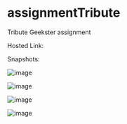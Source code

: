 # assignmentTribute
Tribute Geekster assignment

Hosted Link:

Snapshots:

![image](https://github.com/Ankit64s/assignmentTribute/assets/44794402/80e5069a-fcbc-4f3c-b6f8-ce5f9033cd83)

![image](https://github.com/Ankit64s/assignmentTribute/assets/44794402/7a85d406-47bf-49b7-baf6-04e6e62ebb57)

![image](https://github.com/Ankit64s/assignmentTribute/assets/44794402/c0cd08f1-43a4-44ce-9f02-318211d8aac7)

![image](https://github.com/Ankit64s/assignmentTribute/assets/44794402/f8819389-110d-4c0e-8342-41be28db404e)





